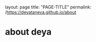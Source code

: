 layout: page
title: "PAGE-TITLE"
permalink: /https://deyataneva.github.io/about

<div class="container">
  <h1>about deya</h1>

</div>



